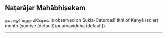 ## Naṭarājar Mahābhiṣekam
நடராஜர் மஹாபிஷேகம் is observed on Śukla-Caturdaśī tithi of Kanyā (solar) month (sunrise (default)/puurvaviddha (default)).



---
